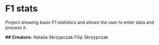 # F1 stats
Project showing basic F1 statistics and allows the user to enter data and process it.

**## Creators:**
Natalia Skrzypczak
Filip Skrzypczak
